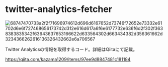 # twitter-analytics-fetcher

![68747470733a2f2f71696974612d696d6167652d73746f72652e73332e61702d6e6f727468656173742d312e616d617a6f6e6177732e636f6d2f302f3638383835342f63643637653166622d633564302d663434382d356361662d3234366262616136326432662e6a706567](https://user-images.githubusercontent.com/51913879/137561086-3898d27b-44b8-452c-93b4-2eb9ea7b398d.jpeg)

Twitter Analyticsの情報を取得するコード。詳細はQiitaにて記載。

https://qiita.com/kazama1209/items/97ee9d8847481c181184

